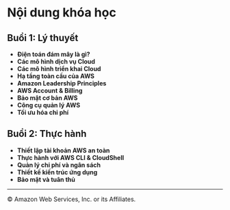 # Nội dung khóa học

## Buổi 1: Lý thuyết
- **Điện toán đám mây là gì?**
- **Các mô hình dịch vụ Cloud**
- **Các mô hình triển khai Cloud**
- **Hạ tầng toàn cầu của AWS**
- **Amazon Leadership Principles**
- **AWS Account & Billing**
- **Bảo mật cơ bản AWS**
- **Công cụ quản lý AWS**
- **Tối ưu hóa chi phí**

## Buổi 2: Thực hành
- **Thiết lập tài khoản AWS an toàn**
- **Thực hành với AWS CLI & CloudShell**
- **Quản lý chi phí và ngân sách**
- **Thiết kế kiến trúc ứng dụng**
- **Bảo mật và tuân thủ**

---

© Amazon Web Services, Inc. or its Affiliates.
